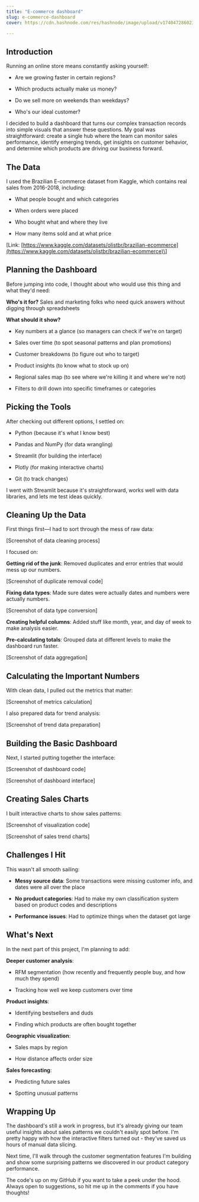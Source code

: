 ```yaml
---
title: "E-commerce dashboard"
slug: e-commerce-dashboard
cover: https://cdn.hashnode.com/res/hashnode/image/upload/v1740472860231/451c8b1d-b4ea-49ff-bf4a-f79388ed8b5e.avif

---
```


## Introduction

Running an online store means constantly asking yourself:

* Are we growing faster in certain regions?
    
* Which products actually make us money?
    
* Do we sell more on weekends than weekdays?
    
* Who's our ideal customer?
    

I decided to build a dashboard that turns our complex transaction records into simple visuals that answer these questions. My goal was straightforward: create a single hub where the team can monitor sales performance, identify emerging trends, get insights on customer behavior, and determine which products are driving our business forward.

## The Data

I used the Brazilian E-commerce dataset from Kaggle, which contains real sales from 2016-2018, including:

* What people bought and which categories
    
* When orders were placed
    
* Who bought what and where they live
    
* How many items sold and at what price
    

\[Link: [https://www.kaggle.com/datasets/olistbr/brazilian-ecommerce](https://www.kaggle.com/datasets/olistbr/brazilian-ecommerce)\]

## Planning the Dashboard

Before jumping into code, I thought about who would use this thing and what they'd need:

**Who's it for?** Sales and marketing folks who need quick answers without digging through spreadsheets

**What should it show?**

* Key numbers at a glance (so managers can check if we're on target)
    
* Sales over time (to spot seasonal patterns and plan promotions)
    
* Customer breakdowns (to figure out who to target)
    
* Product insights (to know what to stock up on)
    
* Regional sales map (to see where we're killing it and where we're not)
    
* Filters to drill down into specific timeframes or categories
    

## Picking the Tools

After checking out different options, I settled on:

* Python (because it's what I know best)
    
* Pandas and NumPy (for data wrangling)
    
* Streamlit (for building the interface)
    
* Plotly (for making interactive charts)
    
* Git (to track changes)
    

I went with Streamlit because it's straightforward, works well with data libraries, and lets me test ideas quickly.

## Cleaning Up the Data

First things first—I had to sort through the mess of raw data:

\[Screenshot of data cleaning process\]

I focused on:

**Getting rid of the junk**: Removed duplicates and error entries that would mess up our numbers.

\[Screenshot of duplicate removal code\]

**Fixing data types**: Made sure dates were actually dates and numbers were actually numbers.

\[Screenshot of data type conversion\]

**Creating helpful columns**: Added stuff like month, year, and day of week to make analysis easier.

**Pre-calculating totals**: Grouped data at different levels to make the dashboard run faster.

\[Screenshot of data aggregation\]

## Calculating the Important Numbers

With clean data, I pulled out the metrics that matter:

\[Screenshot of metrics calculation\]

I also prepared data for trend analysis:

\[Screenshot of trend data preparation\]

## Building the Basic Dashboard

Next, I started putting together the interface:

\[Screenshot of dashboard code\]

\[Screenshot of dashboard interface\]

## Creating Sales Charts

I built interactive charts to show sales patterns:

\[Screenshot of visualization code\]

\[Screenshot of sales trend charts\]

## Challenges I Hit

This wasn't all smooth sailing:

* **Messy source data**: Some transactions were missing customer info, and dates were all over the place
    
* **No product categories**: Had to make my own classification system based on product codes and descriptions
    
* **Performance issues**: Had to optimize things when the dataset got large
    

## What's Next

In the next part of this project, I'm planning to add:

**Deeper customer analysis**:

* RFM segmentation (how recently and frequently people buy, and how much they spend)
    
* Tracking how well we keep customers over time
    

**Product insights**:

* Identifying bestsellers and duds
    
* Finding which products are often bought together
    

**Geographic visualization**:

* Sales maps by region
    
* How distance affects order size
    

**Sales forecasting**:

* Predicting future sales
    
* Spotting unusual patterns
    

## Wrapping Up

The dashboard's still a work in progress, but it's already giving our team useful insights about sales patterns we couldn't easily spot before. I'm pretty happy with how the interactive filters turned out - they've saved us hours of manual data slicing.

Next time, I'll walk through the customer segmentation features I'm building and show some surprising patterns we discovered in our product category performance.

The code's up on my GitHub if you want to take a peek under the hood. Always open to suggestions, so hit me up in the comments if you have thoughts!